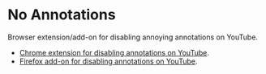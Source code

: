 # No Annotations

Browser extension/add-on for disabling annoying annotations on YouTube.

* [Chrome extension for disabling annotations on YouTube]('/chrome').
* [Firefox add-on for disabling annotations on YouTube]('/firefox').
